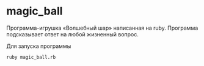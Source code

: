 # magic_ball

Программа-игрушка «Волшебный шар» написанная на ruby.
Программа подсказывает ответ на любой жизненный вопрос.

Для запуска программы

`ruby magic_ball.rb`
